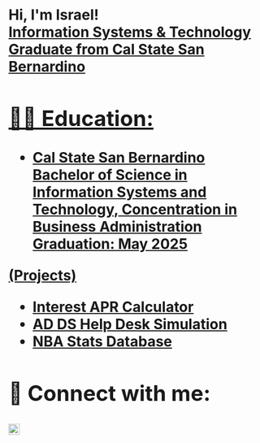 <h1>Hi, I'm Israel! <br/><a href="https://github.com/israelbustos7"> Information Systems & Technology Graduate from Cal State San Bernardino</a> <a href="https://www.linkedin.com/in/israel-bustos7/">

<h2>👨‍💻 Education:</h2>

- <b>Cal State San Bernardino 
Bachelor of Science in Information Systems and Technology, Concentration in Business 
Administration 
Graduation: May 2025<b>

<b> (Projects)</b>
  - [Interest APR Calculator](https://github.com/israelbustos7/APY-Interest-Calculator)
  -  [AD DS Help Desk Simulation](https://github.com/israelbustos7/Active-Directory-and-Jira-Lab/blob/main/readme.md)
  -  [NBA Stats Database](https://github.com/israelbustos7/NBA-Stats-Database/blob/master/README.md)
    
<h2> 🤳 Connect with me:</h2>

[<img align="left" alt="IsraelBustos7 | LinkedIn" width="22px" src="https://cdn.jsdelivr.net/npm/simple-icons@v3/icons/linkedin.svg" />][linkedin]



[linkedin]: https://linkedin.com/in/israel-bustos7



